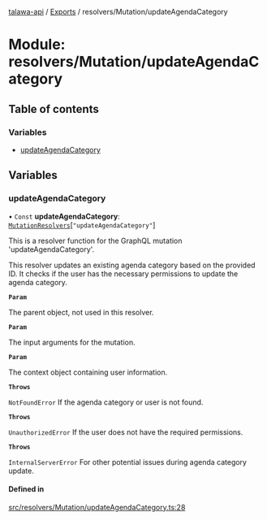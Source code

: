 [talawa-api](../README.md) / [Exports](../modules.md) / resolvers/Mutation/updateAgendaCategory

# Module: resolvers/Mutation/updateAgendaCategory

## Table of contents

### Variables

- [updateAgendaCategory](resolvers_Mutation_updateAgendaCategory.md#updateagendacategory)

## Variables

### updateAgendaCategory

• `Const` **updateAgendaCategory**: [`MutationResolvers`](types_generatedGraphQLTypes.md#mutationresolvers)[``"updateAgendaCategory"``]

This is a resolver function for the GraphQL mutation 'updateAgendaCategory'.

This resolver updates an existing agenda category based on the provided ID.
It checks if the user has the necessary permissions to update the agenda category.

**`Param`**

The parent object, not used in this resolver.

**`Param`**

The input arguments for the mutation.

**`Param`**

The context object containing user information.

**`Throws`**

`NotFoundError` If the agenda category or user is not found.

**`Throws`**

`UnauthorizedError` If the user does not have the required permissions.

**`Throws`**

`InternalServerError` For other potential issues during agenda category update.

#### Defined in

[src/resolvers/Mutation/updateAgendaCategory.ts:28](https://github.com/adi790uu/talawa-api/blob/b1ec05b/src/resolvers/Mutation/updateAgendaCategory.ts#L28)
